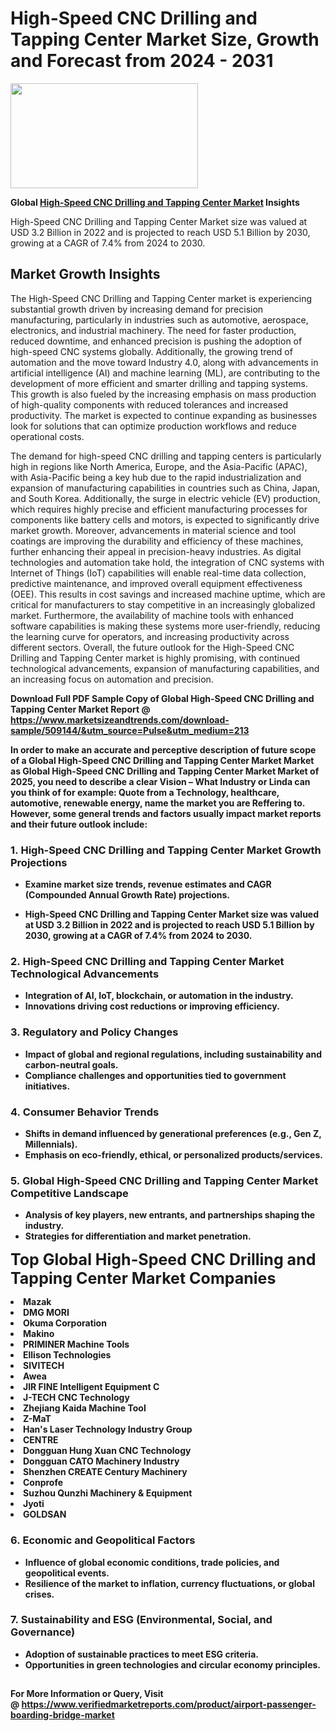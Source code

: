 <H1>High-Speed CNC Drilling and Tapping Center Market Size, Growth and Forecast from 2024 - 2031</H1><img class="aligncenter size-medium wp-image-584254" src="https://thirdeyenews.in/wp-content/uploads/2024/09/Global-Market-Research-300x168.jpeg" alt="" width="300" height="168" /><p><strong>Global&nbsp;<a href="https://www.marketsizeandtrends.com/download-sample/509144/&amp;utm_source=Pulse&amp;utm_medium=213">High-Speed CNC Drilling and Tapping Center Market</a> Insights</strong></p><p>High-Speed CNC Drilling and Tapping Center Market size was valued at USD 3.2 Billion in 2022 and is projected to reach USD 5.1 Billion by 2030, growing at a CAGR of 7.4% from 2024 to 2030.</p><p><h2>Market Growth Insights</h2> The High-Speed CNC Drilling and Tapping Center market is experiencing substantial growth driven by increasing demand for precision manufacturing, particularly in industries such as automotive, aerospace, electronics, and industrial machinery. The need for faster production, reduced downtime, and enhanced precision is pushing the adoption of high-speed CNC systems globally. Additionally, the growing trend of automation and the move toward Industry 4.0, along with advancements in artificial intelligence (AI) and machine learning (ML), are contributing to the development of more efficient and smarter drilling and tapping systems. This growth is also fueled by the increasing emphasis on mass production of high-quality components with reduced tolerances and increased productivity. The market is expected to continue expanding as businesses look for solutions that can optimize production workflows and reduce operational costs. <p><strong></strong></p> <p>The demand for high-speed CNC drilling and tapping centers is particularly high in regions like North America, Europe, and the Asia-Pacific (APAC), with Asia-Pacific being a key hub due to the rapid industrialization and expansion of manufacturing capabilities in countries such as China, Japan, and South Korea. Additionally, the surge in electric vehicle (EV) production, which requires highly precise and efficient manufacturing processes for components like battery cells and motors, is expected to significantly drive market growth. Moreover, advancements in material science and tool coatings are improving the durability and efficiency of these machines, further enhancing their appeal in precision-heavy industries. As digital technologies and automation take hold, the integration of CNC systems with Internet of Things (IoT) capabilities will enable real-time data collection, predictive maintenance, and improved overall equipment effectiveness (OEE). This results in cost savings and increased machine uptime, which are critical for manufacturers to stay competitive in an increasingly globalized market. Furthermore, the availability of machine tools with enhanced software capabilities is making these systems more user-friendly, reducing the learning curve for operators, and increasing productivity across different sectors. Overall, the future outlook for the High-Speed CNC Drilling and Tapping Center market is highly promising, with continued technological advancements, expansion of manufacturing capabilities, and an increasing focus on automation and precision. <p><strong></p><p><span class=""><strong>Download Full PDF Sample Copy of Global High-Speed CNC Drilling and Tapping Center Market Report</strong> @ <a href="https://www.marketsizeandtrends.com/download-sample/509144/&amp;utm_source=Pulse&amp;utm_medium=213" target="_blank">https://www.marketsizeandtrends.com/download-sample/509144/&amp;utm_source=Pulse&amp;utm_medium=213</a></span></p><p>In order to make an accurate and perceptive description of future scope of a Global&nbsp;High-Speed CNC Drilling and Tapping Center Market Market as Global&nbsp;High-Speed CNC Drilling and Tapping Center Market Market of 2025, you need to describe a clear Vision &ndash; What Industry or Linda can you think of for example: Quote from a Technology, healthcare, automotive, renewable energy, name the market you are Reffering to. However, some general trends and factors usually impact market reports and their future outlook include:</p><h3>1.&nbsp;<strong>High-Speed CNC Drilling and Tapping Center Market Growth Projections</strong></h3><ul><li>Examine market size trends, revenue estimates and CAGR (Compounded Annual Growth Rate) projections.</li><li><p>High-Speed CNC Drilling and Tapping Center Market size was valued at USD 3.2 Billion in 2022 and is projected to reach USD 5.1 Billion by 2030, growing at a CAGR of 7.4% from 2024 to 2030.</p></li></ul><h3>2.&nbsp;<strong>High-Speed CNC Drilling and Tapping Center Market Technological Advancements</strong></h3><ul><li>Integration of AI, IoT, blockchain, or automation in the industry.</li><li>Innovations driving cost reductions or improving efficiency.</li></ul><h3>3.&nbsp;<strong>Regulatory and Policy Changes</strong></h3><ul><li>Impact of global and regional regulations, including sustainability and carbon-neutral goals.</li><li>Compliance challenges and opportunities tied to government initiatives.</li></ul><h3>4.&nbsp;<strong>Consumer Behavior Trends</strong></h3><ul><li>Shifts in demand influenced by generational preferences (e.g., Gen Z, Millennials).</li><li>Emphasis on eco-friendly, ethical, or personalized products/services.</li></ul><h3>5.&nbsp;<strong>Global High-Speed CNC Drilling and Tapping Center Market Competitive Landscape</strong></h3><ul><li>Analysis of key players, new entrants, and partnerships shaping the industry.</li><li>Strategies for differentiation and market penetration.</li></ul><p data-pm-slice="1 1 []"><span style="color: inherit; font-family: inherit; font-size: 25px;">Top Global High-Speed CNC Drilling and Tapping Center Market Companies</span></p><div class="" data-test-id=""><p><li>Mazak</li><li> DMG MORI</li><li> Okuma Corporation</li><li> Makino</li><li> PRIMINER Machine Tools</li><li> Ellison Technologies</li><li> SIVITECH</li><li> Awea</li><li> JIR FINE Intelligent Equipment C</li><li> J-TECH CNC Technology</li><li> Zhejiang Kaida Machine Tool</li><li> Z-MaT</li><li> Han's Laser Technology Industry Group</li><li> CENTRE</li><li> Dongguan Hung Xuan CNC Technology</li><li> Dongguan CATO Machinery Industry</li><li> Shenzhen CREATE Century Machinery</li><li> Conprofe</li><li> Suzhou Qunzhi Machinery & Equipment</li><li> Jyoti</li><li> GOLDSAN</li></p></div><h3>6.&nbsp;<strong>Economic and Geopolitical Factors</strong></h3><ul><li>Influence of global economic conditions, trade policies, and geopolitical events.</li><li>Resilience of the market to inflation, currency fluctuations, or global crises.</li></ul><h3>7.&nbsp;<strong>Sustainability and ESG (Environmental, Social, and Governance)</strong></h3><ul><li>Adoption of sustainable practices to meet ESG criteria.</li><li>Opportunities in green technologies and circular economy principles.</li></ul><h2><strong style="font-size: 14px;">For More Information or Query, Visit @&nbsp;</strong><a style="background-color: #ffffff; font-size: 14px;" href="https://www.marketsizeandtrends.com/report/high-speed-cnc-drilling-and-tapping-center-market/" target="_blank">https://www.verifiedmarketreports.com/product/airport-passenger-boarding-bridge-market</a></h2>
